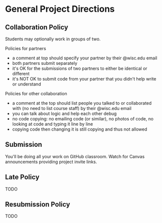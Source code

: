 # General Project Directions

## Collaboration Policy

Students may optionally work in groups of two.

Policies for partners
* a comment at top should specify your partner by their @wisc.edu email
* both partners submit separately
* it's OK for the submissions of two partners to either be identical or different
* it's NOT OK to submit code from your partner that you didn't help write or understand

Policies for other collaboration
* a comment at the top should list people you talked to or collaborated with (no need to list course staff) by their @wisc.edu email
* you can talk about logic and help each other debug
* no code copying: no emailing code (or similar), no photos of code, no looking at code and typing it line by line
* copying code then changing it is still copying and thus not allowed

## Submission

You'll be doing all your work on GitHub classroom.  Watch for Canvas
announcements providing project invite links.

## Late Policy

TODO

## Resubmission Policy

TODO
